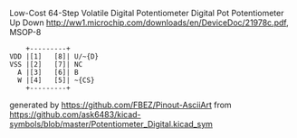 Low-Cost 64-Step Volatile Digital Potentiometer
Digital Pot Potentiometer Up Down
http://ww1.microchip.com/downloads/en/DeviceDoc/21978c.pdf, MSOP-8


	    +---------+
	VDD |[1]   [8]| U/~{D}
	VSS |[2]   [7]| NC
	  A |[3]   [6]| B
	  W |[4]   [5]| ~{CS}
	    +---------+


generated by https://github.com/FBEZ/Pinout-AsciiArt from https://github.com/ask6483/kicad-symbols/blob/master/Potentiometer_Digital.kicad_sym